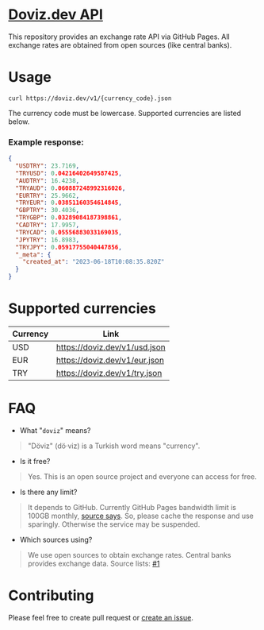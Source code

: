 # [Doviz.dev API](https://github.com/iamdual/doviz.dev)

This repository provides an exchange rate API via GitHub Pages. All exchange rates are obtained from open sources (like central banks).

# Usage
```
curl https://doviz.dev/v1/{currency_code}.json
```
The currency code must be lowercase. Supported currencies are listed below.

### Example response:
```json
{
  "USDTRY": 23.7169,
  "TRYUSD": 0.04216402649587425,
  "AUDTRY": 16.4238,
  "TRYAUD": 0.060887248992316026,
  "EURTRY": 25.9662,
  "TRYEUR": 0.03851160354614845,
  "GBPTRY": 30.4036,
  "TRYGBP": 0.03289084187398861,
  "CADTRY": 17.9957,
  "TRYCAD": 0.05556883033169035,
  "JPYTRY": 16.8983,
  "TRYJPY": 0.05917755040447856,
  "_meta": {
    "created_at": "2023-06-18T10:08:35.820Z"
  }
}
```

# Supported currencies

| Currency | Link                          |
|----------|-------------------------------|
| USD      | https://doviz.dev/v1/usd.json |
| EUR      | https://doviz.dev/v1/eur.json |
| TRY      | https://doviz.dev/v1/try.json |

# FAQ
- What "`doviz`" means?
> "Döviz" (dö·viz) is a Turkish word means "currency".

- Is it free?
> Yes. This is an open source project and everyone can access for free.

- Is there any limit?
> It depends to GitHub. Currently GitHub Pages bandwidth limit is 100GB monthly, [source says](https://docs.github.com/en/pages/getting-started-with-github-pages/about-github-pages). So, please cache the response and use sparingly. Otherwise the service may be suspended.

- Which sources using?
> We use open sources to obtain exchange rates. Central banks provides exchange data. Source lists: [#1](http://www.floatrates.com/currency-sources.html)

# Contributing
Please feel free to create pull request or [create an issue](https://github.com/iamdual/doviz.dev/issues).
